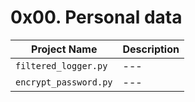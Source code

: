 # 0x00. Personal data

| Project Name |	Description |
| --- | --- |
| `filtered_logger.py` | --- |
| `encrypt_password.py` | --- |
